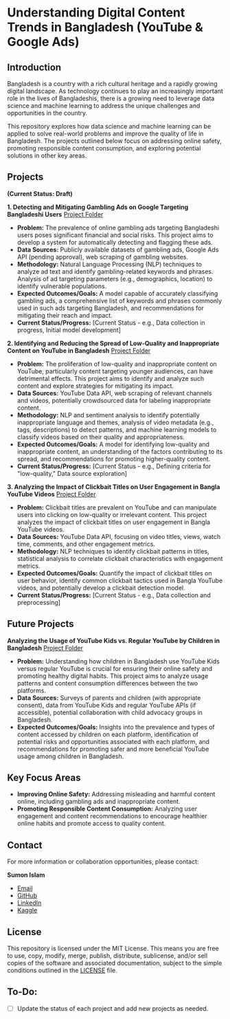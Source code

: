 # Understanding Digital Content Trends in Bangladesh (YouTube & Google Ads)

## Introduction

Bangladesh is a country with a rich cultural heritage and a rapidly growing digital landscape. As technology continues to play an increasingly important role in the lives of Bangladeshis, there is a growing need to leverage data science and machine learning to address the unique challenges and opportunities in the country.

This repository explores how data science and machine learning can be applied to solve real-world problems and improve the quality of life in Bangladesh.  The projects outlined below focus on addressing online safety, promoting responsible content consumption, and exploring potential solutions in other key areas.

## Projects

**(Current Status: Draft)**

**1. Detecting and Mitigating Gambling Ads on Google Targeting Bangladeshi Users**
[Project Folder](/Gambling_Ad_Detection)

* **Problem:**  The prevalence of online gambling ads targeting Bangladeshi users poses significant financial and social risks.  This project aims to develop a system for automatically detecting and flagging these ads.
* **Data Sources:** Publicly available datasets of gambling ads, Google Ads API (pending approval), web scraping of gambling websites.
* **Methodology:** Natural Language Processing (NLP) techniques to analyze ad text and identify gambling-related keywords and phrases. Analysis of ad targeting parameters (e.g., demographics, location) to identify vulnerable populations.
* **Expected Outcomes/Goals:** A model capable of accurately classifying gambling ads, a comprehensive list of keywords and phrases commonly used in such ads targeting Bangladesh, and recommendations for mitigating their reach and impact.
* **Current Status/Progress:** [Current Status - e.g., Data collection in progress, Initial model development]

**2. Identifying and Reducing the Spread of Low-Quality and Inappropriate Content on YouTube in Bangladesh**
[Project Folder](/Low_Quality_Content)

* **Problem:** The proliferation of low-quality and inappropriate content on YouTube, particularly content targeting younger audiences, can have detrimental effects. This project aims to identify and analyze such content and explore strategies for mitigating its impact.
* **Data Sources:** YouTube Data API, web scraping of relevant channels and videos, potentially crowdsourced data for labeling inappropriate content.
* **Methodology:** NLP and sentiment analysis to identify potentially inappropriate language and themes, analysis of video metadata (e.g., tags, descriptions) to detect patterns, and machine learning models to classify videos based on their quality and appropriateness.
* **Expected Outcomes/Goals:** A model for identifying low-quality and inappropriate content, an understanding of the factors contributing to its spread, and recommendations for promoting higher-quality content.
* **Current Status/Progress:** [Current Status - e.g., Defining criteria for "low-quality," Data source exploration]

**3. Analyzing the Impact of Clickbait Titles on User Engagement in Bangla YouTube Videos**
[Project Folder](/Clickbait_Analysis)

* **Problem:**  Clickbait titles are prevalent on YouTube and can manipulate users into clicking on low-quality or irrelevant content. This project analyzes the impact of clickbait titles on user engagement in Bangla YouTube videos.
* **Data Sources:** YouTube Data API, focusing on video titles, views, watch time, comments, and other engagement metrics.
* **Methodology:** NLP techniques to identify clickbait patterns in titles, statistical analysis to correlate clickbait characteristics with engagement metrics.
* **Expected Outcomes/Goals:**  Quantify the impact of clickbait titles on user behavior, identify common clickbait tactics used in Bangla YouTube videos, and potentially develop a clickbait detection model.
* **Current Status/Progress:** [Current Status - e.g., Data collection and preprocessing]

## Future Projects

**Analyzing the Usage of YouTube Kids vs. Regular YouTube by Children in Bangladesh**
[Project Folder](/YouTube_Kids_Usage)

* **Problem:**  Understanding how children in Bangladesh use YouTube Kids versus regular YouTube is crucial for ensuring their online safety and promoting healthy digital habits. This project aims to analyze usage patterns and content consumption differences between the two platforms.
* **Data Sources:**  Surveys of parents and children (with appropriate consent), data from YouTube Kids and regular YouTube APIs (if accessible), potential collaboration with child advocacy groups in Bangladesh.
* **Expected Outcomes/Goals:** Insights into the prevalence and types of content accessed by children on each platform, identification of potential risks and opportunities associated with each platform, and recommendations for promoting safer and more beneficial YouTube usage among children in Bangladesh.

## Key Focus Areas

* **Improving Online Safety:** Addressing misleading and harmful content online, including gambling ads and inappropriate content.
* **Promoting Responsible Content Consumption:** Analyzing user engagement and content recommendations to encourage healthier online habits and promote access to quality content.

## Contact

For more information or collaboration opportunities, please contact:

**Sumon Islam**
* [Email](mailto:sumonst21@gmail.com)
* [GitHub](https://github.com/sumonst21)  
* [LinkedIn](https://www.linkedin.com/in/sumonst21)
* [Kaggle](https://www.kaggle.com/sumonst21)


## License

This repository is licensed under the MIT License.  This means you are free to use, copy, modify, merge, publish, distribute, sublicense, and/or sell copies of the software and associated documentation, subject to the simple conditions outlined in the [LICENSE](/LICENSE) file.

## To-Do:

- [ ] Update the status of each project and add new projects as needed.
